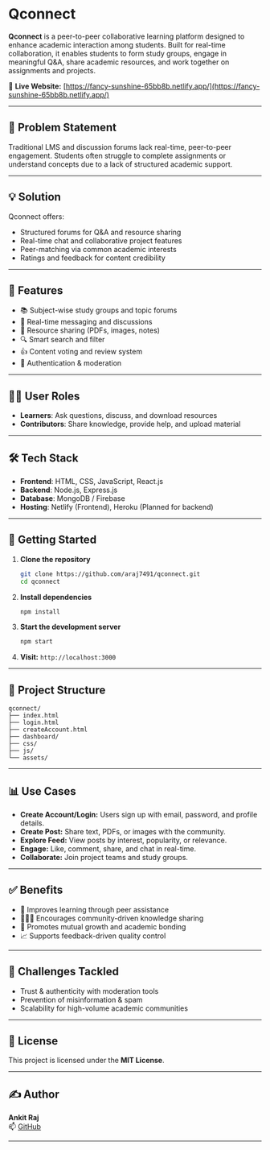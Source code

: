 # Qconnect

**Qconnect** is a peer-to-peer collaborative learning platform designed to enhance academic interaction among students. Built for real-time collaboration, it enables students to form study groups, engage in meaningful Q&A, share academic resources, and work together on assignments and projects.

🔗 **Live Website:** [https://fancy-sunshine-65bb8b.netlify.app/](https://fancy-sunshine-65bb8b.netlify.app/)

---

## 🚩 Problem Statement

Traditional LMS and discussion forums lack real-time, peer-to-peer engagement. Students often struggle to complete assignments or understand concepts due to a lack of structured academic support.

---

## 💡 Solution

Qconnect offers:

- Structured forums for Q&A and resource sharing
- Real-time chat and collaborative project features
- Peer-matching via common academic interests
- Ratings and feedback for content credibility

---

## 🧠 Features

- 📚 Subject-wise study groups and topic forums
- 💬 Real-time messaging and discussions
- 📂 Resource sharing (PDFs, images, notes)
- 🔍 Smart search and filter
- 👍 Content voting and review system
- 🔐 Authentication & moderation

---

## 👨‍🎓 User Roles

- **Learners**: Ask questions, discuss, and download resources
- **Contributors**: Share knowledge, provide help, and upload material

---

## 🛠️ Tech Stack

- **Frontend**: HTML, CSS, JavaScript, React.js
- **Backend**: Node.js, Express.js
- **Database**: MongoDB / Firebase
- **Hosting**: Netlify (Frontend), Heroku (Planned for backend)

---

## 🚀 Getting Started

1. **Clone the repository**
   ```bash
   git clone https://github.com/araj7491/qconnect.git
   cd qconnect
   ```

2. **Install dependencies**
   ```bash
   npm install
   ```

3. **Start the development server**
   ```bash
   npm start
   ```

4. **Visit:** `http://localhost:3000`

---

## 📁 Project Structure

```
qconnect/
├── index.html
├── login.html
├── createAccount.html
├── dashboard/
├── css/
├── js/
└── assets/
```

---

## 📊 Use Cases

- **Create Account/Login:** Users sign up with email, password, and profile details.
- **Create Post:** Share text, PDFs, or images with the community.
- **Explore Feed:** View posts by interest, popularity, or relevance.
- **Engage:** Like, comment, share, and chat in real-time.
- **Collaborate:** Join project teams and study groups.

---

## ✅ Benefits

- 🎯 Improves learning through peer assistance
- 🧑‍🤝‍🧑 Encourages community-driven knowledge sharing
- 🔄 Promotes mutual growth and academic bonding
- 📈 Supports feedback-driven quality control

---

## 🚧 Challenges Tackled

- Trust & authenticity with moderation tools
- Prevention of misinformation & spam
- Scalability for high-volume academic communities

---

## 📜 License

This project is licensed under the **MIT License**.

---

## ✍️ Author

**Ankit Raj**  
📫 [GitHub](https://github.com/araj7491)

---